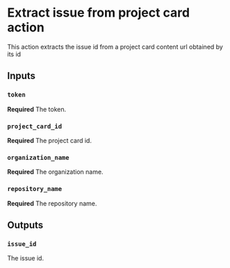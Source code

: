 # Extract issue from project card action

This action extracts the issue id from a project card content url obtained by its id

## Inputs

### `token`

**Required** The token.

### `project_card_id`

**Required** The project card id.

### `organization_name`

**Required** The organization name.

### `repository_name`

**Required** The repository name.

## Outputs

### `issue_id`

The issue id.

